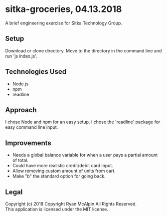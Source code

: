 # sitka-groceries, 04.13.2018
A brief engineering exercise for Sitka Technology Group.

## Setup
Download or clone directory. Move to the directory in the command line and run 'js index.js'.

## Technologies Used
 * Node.js
 * npm
 * readline

## Approach
I chose Node and npm for an easy setup. I chose the 'readline' package for easy command line input.

## Improvements
* Needs a global balance variable for when a user pays a partial amount of total.
* Could have more realistic credit/debit card input.
* Allow removing custom amount of units from cart.
* Make "b" the standard option for going back.

## Legal
Copyright (c) 2018 Copyright Ryan McAlpin All Rights Reserved.<br/>
This application is licensed under the MIT license.
